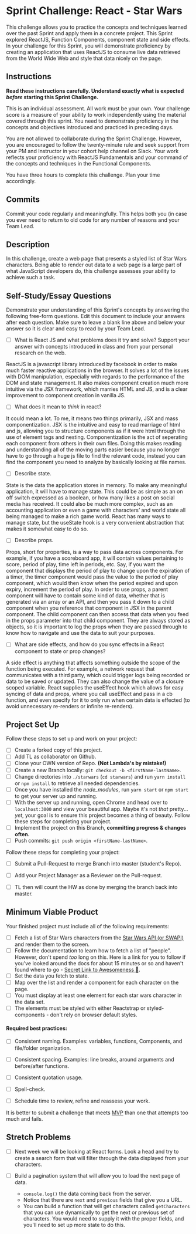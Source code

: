 # Sprint Challenge: React - Star Wars

This challenge allows you to practice the concepts and techniques learned over the past Sprint and apply them in a concrete project. This Sprint explored ReactJS, Function Components, component state and side effects. In your challenge for this Sprint, you will demonstrate proficiency by creating an application that uses ReactJS to consume live data retrieved from the World Wide Web and style that data nicely on the page.

## Instructions

**Read these instructions carefully. Understand exactly what is expected _before_ starting this Sprint Challenge.**

This is an individual assessment. All work must be your own. Your challenge score is a measure of your ability to work independently using the material covered through this sprint. You need to demonstrate proficiency in the concepts and objectives introduced and practiced in preceding days.

You are not allowed to collaborate during the Sprint Challenge. However, you are encouraged to follow the twenty-minute rule and seek support from your PM and Instructor in your cohort help channel on Slack. Your work reflects your proficiency with ReactJS Fundamentals and your command of the concepts and techniques in the Functional Components.

You have three hours to complete this challenge. Plan your time accordingly.

## Commits

Commit your code regularly and meaningfully. This helps both you (in case you ever need to return to old code for any number of reasons and your Team Lead.

## Description

In this challenge, create a web page that presents a styled list of Star Wars characters. Being able to render out data to a web page is a large part of what JavaScript developers do, this challenge assesses your ability to achieve such a task.

## Self-Study/Essay Questions

Demonstrate your understanding of this Sprint's concepts by answering the following free-form questions. Edit this document to include your answers after each question. Make sure to leave a blank line above and below your answer so it is clear and easy to read by your Team Lead.

- [ ] What is React JS and what problems does it try and solve? Support your answer with concepts introduced in class and from your personal research on the web.

ReactJS is a javascript library introduced by facebook in order to make much faster reactive applications in the browser. It solves a lot of the issues with DOM manipulation, especially with regards to the performance of the DOM and state management. It also makes component creation much more intuitive via the JSX framework, which marries HTML and JS, and is a clear improvement to component creation in vanilla JS.

- [ ] What does it mean to _think_ in react?

It could mean a lot. To me, it means two things primarily, JSX and mass componentization. JSX is the intuitive and easy to read marriage of html and js, allowing you to structure components as if it were html through the use of element tags and nesting. Componentization is the act of seperating each component from others in their own files. Doing this makes reading and understanding all of the moving parts easier because you no longer have to go through a huge js file to find the relevant code, instead you can find the component you need to analyze by basically looking at file names. 

- [ ] Describe state.

State is the data the application stores in memory. To make any meaningful application, it will have to manage state. This could be as simple as an on off switch expressed as a boolean, or how many likes a post on social media has received. It could also be much more complex, such as an accounting application or even a game with characters’ and world state all being managed to make a rich game world. React has many ways to manage state, but the useState hook is a very convenient abstraction that makes it somewhat easy to do so.

- [ ] Describe props.

Props, short for properties, is a way to pass data across components. For example, if you have a scoreboard app, it will contain values pertaining to score, period of play, time left in periods, etc. Say, if you want the component that displays the period of play to change upon the expiration of a timer, the timer component would pass the value to the period of play component, which would then know when the period expired and upon expiry, increment the period of play. In order to use props, a parent component will have to contain some kind of data, whether that is generated via an array or an API, and then you pass it down to a child component when you reference that component in JSX in the parent component. The child component can then access that data when you feed in the props parameter into that child component. They are always stored as objects, so it is important to log the props when they are passed through to know how to navigate and use the data to suit your purposes. 

- [ ] What are side effects, and how do you sync effects in a React component to state or prop changes?

A side effect is anything that affects something outside the scope of the function being executed. For example, a network request that communicates with a third party, which could trigger logs being recorded or data to be saved or updated. They can also change the value of a closure scoped variable. React supplies the useEffect hook which allows for easy syncing of data and props, where you call useEffect and pass in a cb function, and even specify for it to only run when certain data is effected (to avoid unnecessary re-renders or infinite re-renders).

## Project Set Up

Follow these steps to set up and work on your project:

- [ ] Create a forked copy of this project.
- [ ] Add TL as collaborator on Github.
- [ ] Clone your OWN version of Repo. **(Not Lambda's by mistake!)**
- [ ] Create a new Branch locally: `git checkout -b <firstName-lastName>`.
- [ ] Change directories into `./starwars` (`cd starwars`) and run `yarn install` or `npm install` to retrieve all needed dependencies.
- [ ] Once you have installed the _node_modules_, run `yarn start` or `npm start` to get your server up and running.
- [ ] With the server up and running, open Chrome and head over to `localhost:3000` and view your beautiful app. Maybe it's not _that_ pretty... _yet_, your goal is to ensure this project becomes a thing of beauty.
Follow these steps for completing your project.
- [ ] Implement the project on this Branch, **committing progress & changes often.**
- [ ] Push commits: `git push origin <firstName-lastName>`.

Follow these steps for completing your project:

- [ ] Submit a Pull-Request to merge <firstName-lastName> Branch into master (student's  Repo).
- [ ] Add your Project Manager as a Reviewer on the Pull-request.
- [ ] TL then will count the HW as done by merging the branch back into master.


## Minimum Viable Product

Your finished project must include all of the following requirements:

- [ ] Fetch a list of Star Wars characters from the [Star Wars API (or SWAPI)](https://swapi.co/) and render them to the screen. 
- [ ] Follow the documentation to learn how to fetch a list of "people". However, don't spend _too_ long on this. Here is a link for you to follow if you've looked around the docs for about 15 minutes or so and haven't found where to go - [Secret Link to Awesomeness 🤫](https://swapi.co/documentation#people).
- [ ] Set the data you fetch to state.
- [ ] Map over the list and render a component for each character on the page.
- [ ] You must display at least one element for each star wars character in the data set.
- [ ] The elements must be styled with either Reactstrap or styled-components - don't rely on browser default styles.

#### Required best practices:

- [ ] Consistent naming. Examples: variables, functions, Components, and file/folder organization.
- [ ] Consistent spacing. Examples: line breaks, around arguments and before/after functions.
- [ ] Consistent quotation usage.
- [ ] Spell-check.
- [ ] Schedule time to review, refine and reassess your work.


It is better to submit a challenge that meets [MVP](https://en.wikipedia.org/wiki/Minimum_viable_product) than one that attempts too much and fails.

## Stretch Problems
- [ ] Next week we will be looking at React forms. Look a head and try to create a search form that will filter through the data displayed from your characters. 

- [ ] Build a pagination system that will allow you to load the next page of data.
  - `console.log()` the data coming back from the server.
  - Notice that there are `next` and `previous` fields that give you a URL.
  - You can build a function that will get characters called `getCharacters` that you can use dynamically to get the next or previous set of characters. You would need to supply it with the proper fields, and you'll need to set up more state to do this.

<!--
- [ ] Build another app from scratch that looks very similar to this one. Inside of your main `App` component fetch some data in this same fashion from this url `https://dog.ceo/dog-api/#all` you'll have to follow the documentation at that website and figure out how to change up the code you've seen here in this Star Wars app in order to properly fetch the data and store it on Component State.
-->
